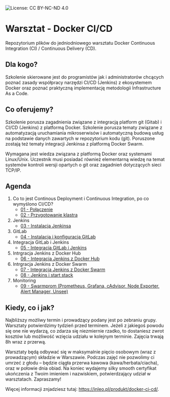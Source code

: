 ![License: CC BY-NC-ND 4.0](https://img.shields.io/badge/License-CC%20BY--NC--ND%204.0-lightgrey.svg)

# Warsztat - Docker CI/CD
Repozytorium plików do jedniodniowego warsztatu Docker Continuous Integration (CI) / Continuous Delivery (CD).

## Dla kogo?

Szkolenie skierowane jest do programistów jak i administratorów chcących poznać zasady współpracy narzędzi CI/CD (Jenkins) z ekosystemem Docker oraz poznać praktyczną implementację metodologii Infrastructure As a Code.

## Co oferujemy?

Szkolenie porusza zagadnienia związane z integracją platform git (Gitab) i CI/CD (Jenkins) z platformą Docker. Szkolenie porusza tematy związane z automatyzacją uruchamiania mikroserwisów i automatyczną budową usług na podstawie danych zawartych w repozytorium kodu (git). Poruszone zostają też tematy integracji Jenkinsa z platformą Docker Swarm.

Wymagana jest wiedza związana z platformą Docker oraz systemami Linux/Unix. Uczestnik musi posiadać również elementarną wiedzę na temat systemów kontroli wersji opartych o git oraz zagadnień dotyczących sieci TCP/IP.

## Agenda

1. Co to jest Continous Deployment i Continuous Integration, po co wymyślono CI/CD?
    * [01 - Połączenie](https://github.com/inleo-pl/Warsztaty-Docker-CI-CD/blob/master/01-Polaczenie.md)
    * [02 - Przygotowanie klastra](https://github.com/inleo-pl/Warsztaty-Docker-CI-CD/blob/master/02-Przygotowanie-klastra.md)
2. Jenkins
    * [03 - Instalacja Jenkinsa](https://github.com/inleo-pl/Warsztaty-Docker-CI-CD/blob/master/03-Instalacja-Jenkinsa.md)
3. GitLab
    * [04 - Instalacja i konfiguracja GitLab](https://github.com/inleo-pl/Warsztaty-Docker-CI-CD/blob/master/04-Instalacja-i-konfiguracja-GitLab.md)
4. Integracja GitLab i Jenkins
    * [05 - Integracja GitLab i Jenkins](https://github.com/inleo-pl/Warsztaty-Docker-CI-CD/blob/master/05-Integracja-GitLab-i-Jenkins.md)
5. Intrgracja Jenkins z Docker Hub
    * [06 - Integracja Jenkins z Docker Hub](https://github.com/inleo-pl/Warsztaty-Docker-CI-CD/blob/master/06-Integracja-Jenkins-z-Docker-Hub.md)
6. Intrgracja Jenkins z Docker Swarm
    * [07 - Integracja Jenkins z Docker Swarm](https://github.com/inleo-pl/Warsztaty-Docker-CI-CD/blob/master/07-Integracja-Jenkins-z-Docker-Swarm.md)
    * [08 - Jenkins i start stack](https://github.com/inleo-pl/Warsztaty-Docker-CI-CD/blob/master/08-Jenkins-i-start-stack.md)
7. Monitoring
    * [09 - Swarmprom (Prometheus, Grafana, cAdvisor, Node Exporter, Alert Manager, Unsee)](https://github.com/inleo-pl/Warsztaty-Docker-CI-CD/blob/master/09-Swarmprom.md)

## Kiedy, co i jak?

Najbliższy możliwy termin i prowadzący podany jest po zebraniu grupy. Warsztaty potwierdzimy tydzień przed terminem. Jeżeli z jakiegoś powodu się one nie wydarzą, co zdarza się niezmiernie rzadko, to dostaniesz zwrot kosztów lub możliwość wzięcia udziału w kolejnym terminie. Zajęcia trwają 8h wraz z przerwą.

Warsztaty będą odbywać się w maksymalnie pięcio osobowym (wraz z prowadzącym) składzie w Warszawie. Podczas zajęć nie pozwolimy ci umrzeć z głodu – będzie ciągła przerwa kawowa (kawa/herbata/ciacha), oraz w połowie dnia obiad. Na koniec wydajemy silky smooth certyfikat ukończenia z Twoim imieniem i nazwiskiem, potwierdzający udział w warsztatach. Zapraszamy!

Więcej informacji znjadziesz tutaj: https://inleo.pl/produkt/docker-ci-cd/.
